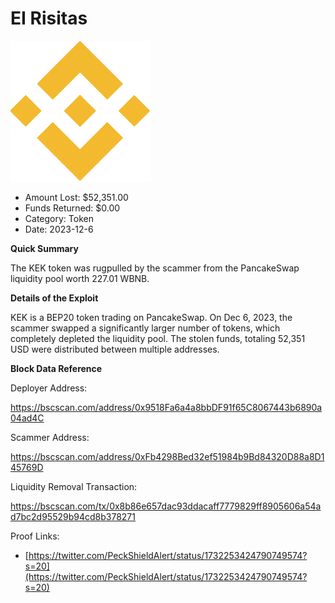 # EI Risitas
![EI Risitas](/rektimages/Fake-KEK-Token-Rugpull.png)
- Amount Lost: $52,351.00
- Funds Returned: $0.00
- Category: Token
- Date: 2023-12-6

**Quick Summary**

The KEK token was rugpulled by the scammer from the PancakeSwap liquidity pool worth 227.01 WBNB.

  


 **Details of the Exploit**

KEK is a BEP20 token trading on PancakeSwap. On Dec 6, 2023, the scammer swapped a significantly larger number of tokens, which completely depleted the liquidity pool. The stolen funds, totaling 52,351 USD were distributed between multiple addresses.

  


 **Block Data Reference**

Deployer Address:

https://bscscan.com/address/0x9518Fa6a4a8bbDF91f65C8067443b6890a04ad4C

  


Scammer Address:

https://bscscan.com/address/0xFb4298Bed32ef51984b9Bd84320D88a8D145769D

  


Liquidity Removal Transaction:

https://bscscan.com/tx/0x8b86e657dac93ddacaff7779829ff8905606a54ad7bc2d95529b94cd8b378271


Proof Links:
- [https://twitter.com/PeckShieldAlert/status/1732253424790749574?s=20](https://twitter.com/PeckShieldAlert/status/1732253424790749574?s=20)


